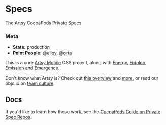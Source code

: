 Specs
=====

The Artsy CocoaPods Private Specs

### Meta

* __State:__ production
* __Point People:__ [@alloy](https://github.com/alloy), [@orta](https://github.com/orta)

This is a core [Artsy Mobile](https://github.com/artsy/mobile) OSS project, along with [Energy](https://github.com/artsy/energy), [Eidolon](https://github.com/artsy/eidolon), [Emission](https://github.com/artsy/emission) and [Emergence](https://github.com/artsy/emergence).

Don't know what Artsy is? Check out [this overview](https://github.com/artsy/meta/blob/master/meta/what_is_artsy.md) and [more](https://github.com/artsy/meta/blob/master/README.md), or read our objc.io on [team culture](https://www.objc.io/issues/22-scale/artsy).

## Docs 

If you'd like to learn how these work, see the [CocoaPods Guide on Private Spec Repos](https://guides.cocoapods.org/making/private-cocoapods.html).
